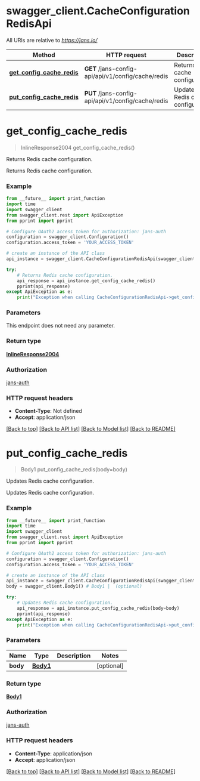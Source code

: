 # swagger_client.CacheConfigurationRedisApi

All URIs are relative to *https://jans.io/*

Method | HTTP request | Description
------------- | ------------- | -------------
[**get_config_cache_redis**](CacheConfigurationRedisApi.md#get_config_cache_redis) | **GET** /jans-config-api/api/v1/config/cache/redis | Returns Redis cache configuration.
[**put_config_cache_redis**](CacheConfigurationRedisApi.md#put_config_cache_redis) | **PUT** /jans-config-api/api/v1/config/cache/redis | Updates Redis cache configuration.

# **get_config_cache_redis**
> InlineResponse2004 get_config_cache_redis()

Returns Redis cache configuration.

Returns Redis cache configuration.

### Example
```python
from __future__ import print_function
import time
import swagger_client
from swagger_client.rest import ApiException
from pprint import pprint

# Configure OAuth2 access token for authorization: jans-auth
configuration = swagger_client.Configuration()
configuration.access_token = 'YOUR_ACCESS_TOKEN'

# create an instance of the API class
api_instance = swagger_client.CacheConfigurationRedisApi(swagger_client.ApiClient(configuration))

try:
    # Returns Redis cache configuration.
    api_response = api_instance.get_config_cache_redis()
    pprint(api_response)
except ApiException as e:
    print("Exception when calling CacheConfigurationRedisApi->get_config_cache_redis: %s\n" % e)
```

### Parameters
This endpoint does not need any parameter.

### Return type

[**InlineResponse2004**](InlineResponse2004.md)

### Authorization

[jans-auth](../README.md#jans-auth)

### HTTP request headers

 - **Content-Type**: Not defined
 - **Accept**: application/json

[[Back to top]](#) [[Back to API list]](../README.md#documentation-for-api-endpoints) [[Back to Model list]](../README.md#documentation-for-models) [[Back to README]](../README.md)

# **put_config_cache_redis**
> Body1 put_config_cache_redis(body=body)

Updates Redis cache configuration.

Updates Redis cache configuration.

### Example
```python
from __future__ import print_function
import time
import swagger_client
from swagger_client.rest import ApiException
from pprint import pprint

# Configure OAuth2 access token for authorization: jans-auth
configuration = swagger_client.Configuration()
configuration.access_token = 'YOUR_ACCESS_TOKEN'

# create an instance of the API class
api_instance = swagger_client.CacheConfigurationRedisApi(swagger_client.ApiClient(configuration))
body = swagger_client.Body1() # Body1 |  (optional)

try:
    # Updates Redis cache configuration.
    api_response = api_instance.put_config_cache_redis(body=body)
    pprint(api_response)
except ApiException as e:
    print("Exception when calling CacheConfigurationRedisApi->put_config_cache_redis: %s\n" % e)
```

### Parameters

Name | Type | Description  | Notes
------------- | ------------- | ------------- | -------------
 **body** | [**Body1**](Body1.md)|  | [optional] 

### Return type

[**Body1**](Body1.md)

### Authorization

[jans-auth](../README.md#jans-auth)

### HTTP request headers

 - **Content-Type**: application/json
 - **Accept**: application/json

[[Back to top]](#) [[Back to API list]](../README.md#documentation-for-api-endpoints) [[Back to Model list]](../README.md#documentation-for-models) [[Back to README]](../README.md)


